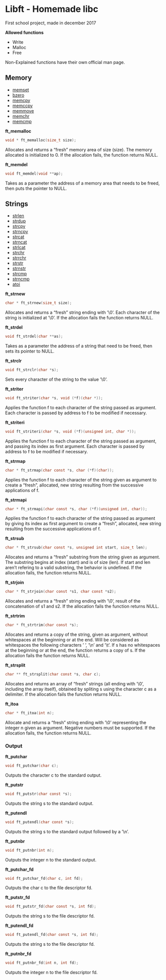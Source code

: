 # Libft - Homemade libc
First school project, made in december 2017

**Allowed functions**
- Write
- Malloc
- Free

Non-Explained functions have their own official man page.

## Memory
- [memset](http://manpagesfr.free.fr/man/man3/memset.3.html)
- [bzero](http://manpagesfr.free.fr/man/man3/bzero.3.html)
- [memcpy](http://manpagesfr.free.fr/man/man3/memcpy.3.html)
- [memccpy](http://manpagesfr.free.fr/man/man3/memccpy.3.html)
- [memmove](http://manpagesfr.free.fr/man/man3/memmove.3.html)
- [memchr](http://manpagesfr.free.fr/man/man3/memchr.3.html)
- [memcmp](http://manpagesfr.free.fr/man/man3/memcmp.3.html)

**ft_memalloc**
```C
void * ft_memalloc(size_t size);
```
Allocates and returns a “fresh” memory area of size (size).
The memory allocated is initialized to 0. If the allocation fails, the function returns NULL.

**ft_memdel**
```C
void ft_memdel(void **ap);
```
Takes as a parameter the address of a memory area that needs
to be freed, then puts the pointer to NULL.

## Strings

- [strlen](http://manpagesfr.free.fr/man/man3/strlen.3.html)
- [strdup](http://manpagesfr.free.fr/man/man3/strdup.3.html)
- [strcpy](http://manpagesfr.free.fr/man/man3/strcpy.3.html)
- [strncpy](http://manpagesfr.free.fr/man/man3/strcpy.3.html)
- [strcat](http://manpagesfr.free.fr/man/man3/strcat.3.html)
- [strncat](http://manpagesfr.free.fr/man/man3/strcat.3.html)
- [strlcat](https://linux.die.net/man/3/strlcat)
- [strchr](http://manpagesfr.free.fr/man/man3/strchr.3.html)
- [strrchr](http://manpagesfr.free.fr/man/man3/strchr.3.html)
- [strstr](http://manpagesfr.free.fr/man/man3/strstr.3.html)
- [strnstr](https://www.freebsd.org/cgi/man.cgi?query=strnstr&sektion=3)
- [strcmp](http://manpagesfr.free.fr/man/man3/strcmp.3.html)
- [strncmp](http://manpagesfr.free.fr/man/man3/strcmp.3.html)
- [atoi](http://manpagesfr.free.fr/man/man3/atoi.3.html)

**ft_strnew**
```C
char * ft_strnew(size_t size);
```
Allocates and returns a “fresh” string ending with ’\0’. Each character of the string is initialized at
’\0’. If the allocation fails the function returns NULL.

**ft_strdel**
```C
void ft_strdel(char **as);
```
Takes as a parameter the address of a string that need to be
freed, then sets its pointer to NULL.

**ft_strclr**
```C
void ft_strclr(char *s);
```
Sets every character of the string to the value ’\0’.

**ft_striter**
```C
void ft_striter(char *s, void (*f)(char *));
```
Applies the function f to each character of the string passed
as argument. Each character is passed by address to f to be
modified if necessary.

**ft_striteri**
```C
void ft_striteri(char *s, void (*f)(unsigned int, char *));
```
Applies the function f to each character of the string passed
as argument, and passing its index as first argument. Each
character is passed by address to f to be modified if necessary.

**ft_strmap**
```C
char * ft_strmap(char const *s, char (*f)(char));
```
Applies the function f to each character of the string given
as argument to create a “fresh”, allocated, new string
resulting from the successive applications of f.

**ft_strmapi**
```C
char * ft_strmapi(char const *s, char (*f)(unsigned int, char));
```
Applies the function f to each character of the string passed
as argument by giving its index as first argument to create a
“fresh”, allocated, new string resulting from the successive applications of f.

**ft_strsub**
```C
char * ft_strsub(char const *s, unsigned int start, size_t len);
```
Allocates and returns a “fresh” substring from the string given as argument.
The substring begins at index (start) and is of size (len). 
If start and len aren’t refering to a valid substring, the behavior is undefined. If the
allocation fails, the function returns NULL.

**ft_strjoin**
```C
char * ft_strjoin(char const *s1, char const *s2);
```
Allocates and returns a “fresh” string ending with ’\0’, result of the concatenation of s1 and s2. If
the allocation fails the function returns NULL.

**ft_strtrim**
```C
char * ft_strtrim(char const *s);
```
Allocates and returns a copy of the string,
given as argument, without whitespaces at the beginning or at
the end. Will be considered as whitespaces the
following characters ’ ’, ’\n’ and ’\t’. If s has no whitespaces at the beginning or at the end, the function returns a
copy of s. If the allocation fails the function returns NULL.

**ft_strsplit**
```C
char ** ft_strsplit(char const *s, char c);
```
Allocates and returns an array of “fresh”
strings (all ending with ’\0’, including the array itself), obtained by spliting s using the character c as a delimiter.
If the allocation fails the function returns NULL.

**ft_itoa**
```C
char * ft_itoa(int n);
```
Allocate and returns a “fresh” string ending with ’\0’ representing the integer n given as argument.
Negative numbers must be supported. If the allocation fails,
the function returns NULL.

### Output

**ft_putchar**
```C
void ft_putchar(char c);
```
Outputs the character c to the standard output.

**ft_putstr**
```C
void ft_putstr(char const *s);
```
Outputs the string s to the standard output.

**ft_putendl**
```C
void ft_putendl(char const *s);
```
Outputs the string s to the standard output followed by a ’\n’.

**ft_putnbr**
```C
void ft_putnbr(int n);
```
Outputs the integer n to the standard output.

**ft_putchar_fd**
```C
void ft_putchar_fd(char c, int fd);
```
Outputs the char c to the file descriptor fd.

**ft_putstr_fd**
```C
void ft_putstr_fd(char const *s, int fd);
```
Outputs the string s to the file descriptor fd.

**ft_putendl_fd**
```C
void ft_putendl_fd(char const *s, int fd);
```
Outputs the string s to the file descriptor fd.

**ft_putnbr_fd**
```C
void ft_putnbr_fd(int n, int fd);
```
Outputs the integer n to the file descriptor fd.
